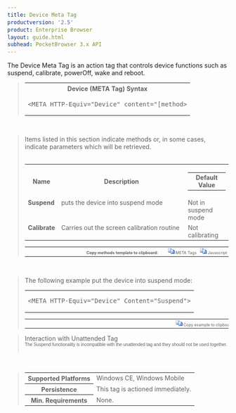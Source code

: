 ```yaml
---
title: Device Meta Tag
productversion: '2.5'
product: Enterprise Browser
layout: guide.html
subhead: PocketBrowser 3.x API
---
```


The Device Meta Tag is an action tag that controls device functions such as suspend, calibrate, powerOff, wake and reboot.

<div id="SyntaxSpan" style="display:block">
<blockquote>
<table class="clsSyntax" cellspacing="1" cellpadding="3" width="95%">
<tr>
<th class="clsSyntaxHeadings">Device (META Tag) Syntax
</th>
</tr>
<tr>
<td class="clsSyntaxCells">
<pre class="clsSyntaxCells">&lt;META HTTP-Equiv="Device" content="[method&gt;</pre>
</td>
</tr>
</table>
</blockquote><br></div>
<div id="ParametersWOSpan" style="display:block">
<blockquote>
Items listed in this section indicate methods or, in some cases, indicate parameters which will be retrieved.
<BR><BR><table class="clsSyntax" cellspacing="1" cellpadding="3" width="95%">
<col width="10%">
<col width="68%">
<col width="22%">
<tr>
<th class="clsSyntaxHeadings">Name</th>
<th class="clsSyntaxHeadings">Description</th>
<th class="clsSyntaxHeadings">
<table cellspacing="0" cellpadding="0">
  <tr>
    <td width="85%" class="clsSyntaxHeadings" style="border-bottom-style: none;">Default Value</td>
  </tr>
</table>
</th>
</tr>
<tr>
<td valign="top" class="clsSyntaxCells"><b>Suspend</b></td>
<td valign="top" class="clsSyntaxCells">puts the device into suspend mode</td>
<td valign="top" class="clsSyntaxCells">Not in suspend mode</td>
</tr>
<tr>
<td valign="top" class="clsSyntaxCells"><b>Calibrate</b></td>
<td valign="top" class="clsSyntaxCells">Carries out the screen calibration routine</td>
<td valign="top" class="clsSyntaxCells">Not calibrating</td>
</tr>
</table>
<table cellspacing="1" cellpadding="3" width="95%">
<col width="78%">
<col width="8%">
<col width="1%">
<col width="5%">
<col width="1%">
<col width="5%">
<col width="2%">
<tr align="right">
<td></td>
<td valign="bottom" style="border-bottom-style: none;font-weight:normal;font-size:xx-small;"><nobr><b>Copy methods template to clipboard:</b></nobr></td>
<td></td>
<td valign="bottom" style="border-bottom-style: none;font-weight:normal;font-size:xx-small;"><nobr><img id="imgCopyDefaultsWO" alt="Copy META Tag template to clipboard" onclick="CopyTemplate('txtMETATemplateWO')" onmouseover="this.style.cursor='hand'" src="../Resources/CopyDefaults.gif">
		META Tags
	</nobr></td>
<td></td>
<td valign="middle" style="border-bottom-style: none;font-weight:normal;font-size:xx-small;"><nobr><img id="imgCopyDefaultsWO" alt="Copy Javascript template to clipboard" onclick="CopyTemplate('txtJavascriptTemplateWO')" onmouseover="this.style.cursor='hand'" src="../Resources/CopyDefaults.gif">
		Javascript
	</nobr></td>
<td></td>
</tr>
</table>
<div style="display:none"><textarea id="txtMETATemplateWO">&lt;!-- 
The Device META Tag is an action tag control device functions.
--&gt;

&lt;!-- &lt;META HTTP-Equiv="Device" Content="Suspend"&gt; --&gt;      &lt;!-- puts the device into suspend mode --&gt;
&lt;!-- &lt;META HTTP-Equiv="Device" Content="Calibrate"&gt; --&gt;      &lt;!-- Carries out the screen calibration routine --&gt;</textarea></div>
<div style="display:none"><textarea id="txtJavascriptTemplateWO">&lt;script&gt;
/*
The Device META Tag is an action tag control device functions.
*/

function doDeviceInit()
{
var objGeneric = new ActiveXObject("PocketBrowser.Generic");

//objGeneric.InvokeMETAFunction('Device', 'Suspend');      /* puts the device into suspend mode */
//objGeneric.InvokeMETAFunction('Device', 'Calibrate');      /* Carries out the screen calibration routine */

}
&lt;/script&gt;</textarea></div>
</blockquote><br></div>

<div id="ExamplesSpan" style="display:block">
<blockquote>
<p>The following example put the device into suspend mode:</p>
<table class="clsSyntax" cellspacing="1" cellpadding="3" width="95%">
<tr>
<td>
<pre class="clsSyntaxCells">
&lt;META HTTP-Equiv="Device" Content="Suspend"&gt;
</pre>
</td>
</tr>
</table>
<table cellspacing="1" cellpadding="3" width="95%">
<col width="85%">
<col width="15%">
<tr align="right">
<td></td>
<td valign="bottom" style="border-bottom-style: none;font-weight:normal;font-size:xx-small;"><nobr><img id="imgCopyDefaults" alt="Copy example to clipboard" onmouseover="this.style.cursor='hand'" src="../Resources/CopyDefaults.gif" onclick="CopyTemplate('ID0EOB');">
		Copy example to clipboard
	</nobr></td>
</tr>
</table>
<div id="Examples" style="display:none"><textarea id="ID0EOB">&lt;!-- 
The following example put the device into suspend mode:
--&gt;

&lt;META HTTP-Equiv="Device" Content="Suspend"&gt;
</textarea></div>
</blockquote>
</div>
<div id="RemarksSpan" style="display:block">
<blockquote>
<DIV class="clsRef">Interaction with Unattended Tag</DIV>
<DIV style="font-family:verdana,arial,helvetica;font-size:x-small;">
The Suspend functionality is incompatible with the unattended tag and they should not be used together.
</DIV>
<pre style="font-family:courier;font-size:small;"></pre>
</blockquote><br></div>
<div id="InfoSpan" style="display:block">
<blockquote>
<table>
<tr>
<th>Supported Platforms</th>
<td>Windows CE, Windows Mobile</td>
</tr>
<tr>
<th>Persistence</th>
<td>This tag is actioned immediately.</td>
</tr>
<tr>
<th>Min. Requirements</th>
<td>None.</td>
</tr>
</table>
</blockquote><br></div>
<div id="DefaultParamsSpan" style="display:none">
<pre><textarea id="DefaultParameters"></textarea></pre>
</div>
